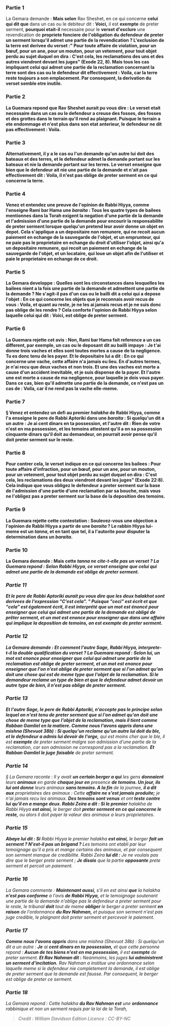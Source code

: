 
### Partie 1
La Gemara demande : <b>Mais selon</b> Rav Sheshet, en ce qui concerne <b>celui qui dit que</b> dans un cas ou le debiteur dit : <b>Voici,</b> il est <b>exempte</b> de preter serment, <b>pourquoi etait-il</b> necessaire pour le <b>verset d'exclure</b> une revendication de <b>propriete fonciere</b> <b>de l'obligation du defendeur de preter <b>un serment</b> lorsqu'il admet une partie de la revendication ? L'exclusion de la terre est derivee du verset :" Pour toute affaire de violation, pour un bœuf, pour un ane, pour un mouton, pour un vetement, pour tout objet perdu au sujet duquel on dira : C'est cela, les reclamations des uns et des autres viendront devant les juges" (Exode 22, 8). <b>Mais tous</b> les cas impliquant celui qui admet une partie de la reclamation concernant la <b>terre</b> sont des cas ou le defendeur dit effectivement : <b>Voila,</b> car la terre reste toujours a son emplacement. Par consequent, la derivation du verset semble etre inutile.

### Partie 2
La Guemara repond que Rav Sheshet aurait pu <b>vous dire : Le verset etait necessaire</b> dans un cas <b>ou le defendeur <b>a creuse des fosses, des fosses et des grottes dans</b> le terrain qu'il rend au plaignant. Puisque le terrain a ete endommage et n'est plus dans son etat anterieur, le defendeur ne dit pas effectivement : Voila.

### Partie 3
<b>Alternativement,</b> il y a le cas <b>ou</b> l'un <b>demande</b> qu'un autre lui doit <b>des bateaux et des terres, et</b> le defendeur <b>admet</b> la demande portant sur <b>les bateaux et nie</b> la demande portant sur <b>les terres.</b> Le verset enseigne que bien que le defendeur ait nie une partie de la demande et n'ait pas effectivement dit : Voila, il n'est pas oblige de preter serment en ce qui concerne la terre.

### Partie 4
<b>Venez</b> et <b>entendez</b> une preuve de l'opinion de Rabbi Hiyya, <b>comme l'enseigne Rami bar Hama</b> une <i>baraita</i> : Tous les <b>quatre</b> types de <b>bailees</b> mentionnes dans la Torah <b>exigent la negation d'une partie</b> de la demande <b>et l'admission d'une partie</b> de la demande pour encourir la responsabilite de preter serment lorsque quelqu'un pretend leur avoir donne un objet en depot. Cela s'applique a <b>un depositaire non remunere,</b> qui ne recoit aucun paiement en echange de la sauvegarde de l'objet, <b>et un emprunteur,</b> qui ne paie pas le proprietaire en echange du droit d'utiliser l'objet, ainsi qu'a <b>un depositaire remunere,</b> qui recoit un paiement en echange de la sauvegarde de l'objet, <b>et un locataire,</b> qui loue un objet afin de l'utiliser et paie le proprietaire en echange de ce droit.

### Partie 5
La Gemara developpe : <b>Quelles sont les circonstances</b> dans lesquelles les bailees nient a la fois une partie de la demande et admettent une partie de la demande ? <b>Ne s'agit-il pas</b> d'un cas ou le bailli <b>dit a</b> celui qui a depose l'objet : En ce qui concerne les objets que je reconnais avoir recus de vous : <b>Voila,</b> et quant au reste, je ne les ai jamais recus et je ne suis donc pas oblige de les rendre ? Cela conforte l'opinion de Rabbi Hiyya selon laquelle celui qui dit : Voici, est oblige de preter serment.

### Partie 6
La Guemara rejette cet avis : <b>Non,</b> Rami bar Hama fait reference a un cas different, par exemple, un cas <b>ou</b> le deposant <b>dit au</b> bailli impaye : <b>Je t'ai donne trois vaches et elles sont toutes mortes a cause</b> de ta <b>negligence.</b> Tu es donc tenu de les payer. <b>Et</b> le depositaire <b>lui a dit :</b> En ce qui concerne <b>une</b> vache, cette <b>affaire n'a jamais eu lieu.</b> En d'autres termes, je n'ai recu que deux vaches et non trois. <b>Et une</b> des vaches est <b>morte a cause</b> d'un <b>accident inevitable,</b> et je suis dispense de la payer. <b>Et</b> l'autre <b>une est morte a cause</b> de ma <b>negligence,</b> pour laquelle je dois vous payer.</b> Dans ce cas, bien qu'il admette une partie de la demande, <b>ce n'est pas</b> un cas de : <b>Voila,</b> car il ne rend pas la vache elle-meme.

### Partie 7
§ <b>Venez</b> et <b>entendez</b> un defi <b>au premier</b> <i>halakha</i> <b>de Rabbi Hiyya, comme l'a enseigne</b> le pere de Rabbi Aptoriki dans une <i>baraita</i> : Si quelqu'un dit a un autre : <b>Je</b> ai <b>cent dinars en ta possession, et l'autre dit : Rien</b> de <b>votre</b> n'est <b>en ma possession, et les temoins attestent qu'il a en sa possession</b> cinquante dinars qu'il doit au demandeur, on <b>pourrait</b> avoir pense qu'il <b>doit preter serment sur le reste.</b>

### Partie 8
Pour contrer cela, <b>le verset indique</b> en ce qui concerne les bailees : <b>Pour toute affaire d'infraction, pour un bœuf, pour un ane, pour un mouton, pour un vetement, <b>pour tout objet perdu au sujet duquel on dira : C'est cela,</b> les reclamations des deux viendront devant les juges" (Exode 22:8). Cela indique que <b>vous obligez</b> le defendeur a preter serment sur la base <b>de l'admission</b> d'une partie d'une reclamation par <b>sa bouche, mais vous ne l'obligez pas</b> a preter serment sur la base <b>de la deposition des temoins.</b>

### Partie 9
La Guemara rejette cette contestation : <b>Soulevez-vous une objection a</b> l'opinion de <b>Rabbi Hiyya</b> a partir de <b>une <i>baraita</i> ? Le rabbin Hiyya</b> lui-meme <b>est un <i>tanna</i>, et</b> en tant que tel, il a l'autorite pour <b>disputer</b> la determination dans un <i>baraita</i>.

### Partie 10
La Gemara demande : <b>Mais cette <i>tanna</b> ne <b>cite-t-elle pas un verset ? </b> La Guemara repond : Selon Rabbi Hiyya, <b>ce verset</b> enseigne que <b>celui qui admet une partie de la demande</b> est oblige de preter serment.

### Partie 11
<b>Et le pere de Rabbi Aptoriki</b> aurait pu <b>vous dire</b> que les deux <i>halakhot</i> sont derivees de l'expression "C'est cela". " Puisque <b>"ceci" est écrit et que "cela" est</b> également <b>écrit,</b> il est interprété que <b>un</b> mot est énoncé <b>pour</b> enseigner que <b>celui qui admet une partie de la demande</b> est obligé de prêter serment, <b>et un</b> mot est enonce <b>pour</b> enseigner <b>que</b> dans une affaire qui implique la <b>deposition de temoins,</b> on est <b>exempte</b> de preter serment.

### Partie 12
La Gemara demande : <b>Et</b> comment <b>l'autre Sage</b>, Rabbi Hiyya, interprete-t-il la double qualification du verset ? La Guemara repond : Selon lui, <b>un</b> mot est enonce <b>pour</b> enseigner que <b>celui qui admet une partie de la reclamation</b> est oblige de preter serment, <b>et un</b> mot est enonce <b>pour</b> enseigner que l'on n'est oblige de preter serment que si l'on <b>admet</b> qu'on doit une chose qui est <b>de</b> meme <b>type</b> que l'objet de <b>la reclamation. </b> Si le demandeur reclame un type de bien et que le defendeur admet devoir un autre type de bien, il n'est pas oblige de preter serment.

### Partie 13
<b>Et l'autre</b> Sage, le pere de Rabbi Aptoriki, <b>n'accepte pas</b> le principe selon lequel on n'est tenu de preter serment que si l'on <b>admet</b> qu'on doit une chose <b>de</b> meme <b>type que</b> l'objet de <b>la reclamation, mais il tient comme Rabban Gamliel</b> en la matiere. <b>Comme nous l'avons appris</b> dans une mishna (<i>Shevuot</i> 38b) : Si quelqu'un <b>reclame</b> qu'un autre lui doit du ble, et</b> le defendeur <b>a admis</b> lui devoir de l'orge,</b> qui est moins cher que le ble, il est <b>exempte</b> de preter serment malgre son admission d'une partie de la reclamation, car son admission ne correspond pas a la reclamation. <b>Et Rabban Gamliel le juge</b> <b>faisable</b> de preter serment.

### Partie 14
§ La Gemara raconte : Il y avait <b>un certain berger a qui</b> les gens <b>donnaient</b> leurs <b>animaux</b> en garde <b>chaque jour en</b> presence <b>de temoins. Un jour, ils lui ont donne</b> leurs animaux <b>sans temoins. A la fin</b> de la journee, <b>il a dit aux</b> proprietaires des animaux : Cette <b>affaire ne s'est jamais produite;</b> je n'ai jamais recu les animaux. <b>Des temoins sont venus</b> et ont <b>teste contre lui qu'il en a mange deux. Rabbi Zeira a dit : Si le premier</b> <i>halakha</i> de Rabbi Hiyya <b>est ainsi,</b> le berger doit <b>preter serment en ce qui concerne le reste,</b> ou alors il doit payer la valeur des animaux a leurs proprietaires.

### Partie 15
<b>Abaye lui dit : Si</b> Rabbi Hiyya le premier <i>halakha</i> <b>est ainsi,</b> le berger <b>fait un serment ? N'est-il pas un brigand ? </b> Les temoins ont etabli par leur temoignage qu'il a pris et mange certains des animaux, et par consequent son serment manque de credibilite. Rabbi Zeira <b>lui dit :</b> Je ne voulais pas dire que le berger prete serment ; <b>Je disais</b> que la partie <b>opposante</b> prete serment et percoit un paiement.

### Partie 16
La Gemara commente : <b>Maintenant aussi,</b> s'il en est ainsi <b>que</b> la <i>halakha</i> <b>n'est pas conforme</b> a l'avis <b>de Rabbi Hiyya,</b> et le temoignage soutenant une partie de la demande n'oblige pas le defendeur a preter serment pour le reste, le tribunal <b>doit</b> tout de meme <b>obliger</b> le berger a preter serment <b>en raison</b> de l'ordonnance <b>du Rav Nahman,</b> et puisque son serment n'est pas juge credible, le plaignant doit preter serment et percevoir le paiement.

### Partie 17
<b>Comme nous l'avons appris</b> dans une mishna (<i>Shevuot</i> 38b) : Si quelqu'un dit a un autre : <b>Je</b> ai <b>cent dinars en ta possession,</b> et que cette personne repond : <b>Aucun de tes biens n'est en ma possession,</b> il est <b>exempte</b> de preter serment. <b>Et Rav Nahman dit :</b> Neanmoins, les juges <b>lui administrent un serment d'incitation.</b> Rav Nahman a institue une ordonnance selon laquelle meme si le defendeur nie completement la demande, il est oblige de preter serment que la demande est fausse. Par consequent, le berger est oblige de preter ce serment.

### Partie 18
La Gemara repond : Cette <i>halakha</i> <b>du Rav Nahman est</b> une <b>ordonnance</b> rabbinique et non un serment requis par la loi de la Torah,

>Credit : William Davidson Edition
>Licence : CC-BY-NC